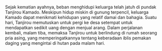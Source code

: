 Sejak kematian ayahnya, beban menghidupi keluarga telah jatuh di pundak Tanjirou Kamado. Meskipun hidup miskin di gunung terpencil, keluarga Kamado dapat menikmati kehidupan yang relatif damai dan bahagia. Suatu hari, Tanjirou memutuskan untuk pergi ke desa setempat untuk mendapatkan sedikit uang dengan menjual arang. Dalam perjalanan kembali, malam tiba, memaksa Tanjirou untuk berlindung di rumah seorang pria asing, yang memperingatkannya tentang keberadaan iblis pemakan daging yang mengintai di hutan pada malam hari.
